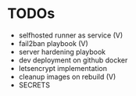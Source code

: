 # TODOs
- selfhosted runner as service (V)
- fail2ban playbook (V)
- server hardening playbook
- dev deployment on github docker
- letsencrypt implementation
- cleanup images on rebuild (V)
- SECRETS
